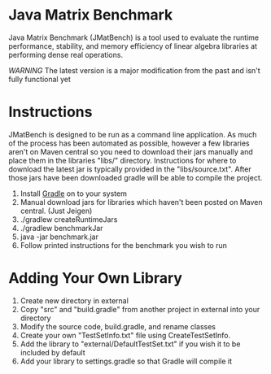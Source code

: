 # Java Matrix Benchmark

Java Matrix Benchmark (JMatBench) is a tool used to evaluate the runtime performance, stability, and memory efficiency of 
linear algebra libraries at performing dense real operations.

*WARNING* The latest version is a major modification from the past and isn't fully functional yet

# Instructions

JMatBench is designed to be run as a command line application.  As much of the process has been automated as possible,
however a few libraries aren't on Maven central so you need to download their jars manually and place them in the 
libraries "libs/" directory.  Instructions for where to download the latest jar is typically provided in the
"libs/source.txt".  After those jars have been downloaded gradle will be able to compile the project.

1. Install [Gradle](http://gradle.org/) on to your system
2. Manual download jars for libraries which haven't been posted on Maven central. (Just Jeigen)
3. ./gradlew createRuntimeJars
4. ./gradlew benchmarkJar
5. java -jar benchmark.jar
6. Follow printed instructions for the benchmark you wish to run


# Adding Your Own Library

1. Create new directory in external
2. Copy "src" and "build.gradle" from another project in external into your directory
3. Modify the source code, build.gradle, and rename classes
4. Create your own "TestSetInfo.txt" file using <Your Project>CreateTestSetInfo.
5. Add the library to "external/DefaultTestSet.txt" if you wish it to be included by default
6. Add your library to settings.gradle so that Gradle will compile it

